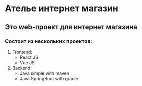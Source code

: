 # Ателье интернет магазин  

## Это web-проект для интернет магазина

### Состоит из нескольких проектов:

1. Frontend:
    * React JS
    * Vue JS
2. Backend:
    * Java simple with maven
    * Java SpringBoot with gradle
